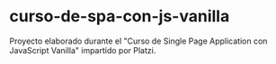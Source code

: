# curso-de-spa-con-js-vanilla
Proyecto elaborado durante el "Curso de Single Page Application con JavaScript Vanilla" impartido por Platzi.
